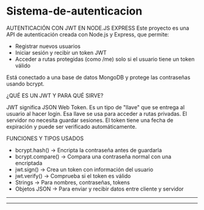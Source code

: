 # Sistema-de-autenticacion
AUTENTICACIÓN CON JWT EN NODE.JS EXPRESS
Este proyecto es una API de autenticación creada con Node.js y Express, que permite:

- Registrar nuevos usuarios
- Iniciar sesión y recibir un token JWT
- Acceder a rutas protegidas (como /me) solo si el usuario tiene un token válido

Está conectado a una base de datos MongoDB y protege las contraseñas usando bcrypt.

¿QUÉ ES UN JWT Y PARA QUÉ SIRVE?

JWT significa JSON Web Token. Es un tipo de "llave" que se entrega al usuario al hacer login.
Esa llave se usa para acceder a rutas privadas. El servidor no necesita guardar sesiones.
El token tiene una fecha de expiración y puede ser verificado automáticamente.

FUNCIONES Y TIPOS USADOS

- bcrypt.hash()         → Encripta la contraseña antes de guardarla
- bcrypt.compare()      → Compara una contraseña normal con una encriptada
- jwt.sign()            → Crea un token con información del usuario
- jwt.verify()          → Comprueba si el token es válido
- Strings               → Para nombres, contraseñas, tokens
- Objetos JSON          → Para enviar y recibir datos entre cliente y servidor

-----
----------------------------
